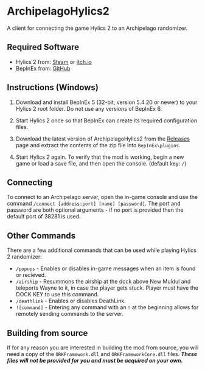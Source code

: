# ArchipelagoHylics2

A client for connecting the game Hylics 2 to an Archipelago randomizer.

## Required Software

- Hylics 2 from: [Steam](https://store.steampowered.com/app/1286710/Hylics_2/) or [itch.io](https://mason-lindroth.itch.io/hylics-2)
- BepInEx from: [GitHub](https://github.com/BepInEx/BepInEx/releases)

## Instructions (Windows)

1. Download and install BepInEx 5 (32-bit, version 5.4.20 or newer) to your Hylics 2 root folder. Do not use any versions of BepInEx 6.

2. Start Hylics 2 once so that BepInEx can create its required configuration files.

3. Download the latest version of ArchipelagoHylics2 from the [Releases](https://github.com/TRPG0/ArchipelagoHylics2/releases) page and extract the contents of the zip file into `BepInEx\plugins`.

4. Start Hylics 2 again. To verify that the mod is working, begin a new game or load a save file, and then open the console. (default key: `/`)

## Connecting

To connect to an Archipelago server, open the in-game console and use the command `/connect [address:port] [name] [password]`. The port and password are both optional arguments - if no port is provided then the default port of 38281 is used.

## Other Commands

There are a few additional commands that can be used while playing Hylics 2 randomizer:

- `/popups` - Enables or disables in-game messages when an item is found or recieved.
- `/airship` - Resummons the airship at the dock above New Muldul and teleports Wayne to it, in case the player gets stuck. Player must have the DOCK KEY to use this command.
- `/deathlink` - Enables or disables DeathLink.
- `![command]` - Entering any command with an `!` at the beginning allows for remotely sending commands to the server.

## Building from source

If for any reason you are interested in building the mod from source, you will need a copy of the `ORKFramework.dll` and `ORKFrameworkCore.dll` files. ***These files will not be provided for you and must be acquired on your own.***